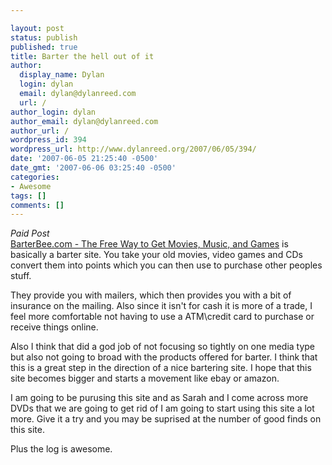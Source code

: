 ```yaml
---

layout: post
status: publish
published: true
title: Barter the hell out of it
author:
  display_name: Dylan
  login: dylan
  email: dylan@dylanreed.com
  url: /
author_login: dylan
author_email: dylan@dylanreed.com
author_url: /
wordpress_id: 394
wordpress_url: http://www.dylanreed.org/2007/06/05/394/
date: '2007-06-05 21:25:40 -0500'
date_gmt: '2007-06-06 03:25:40 -0500'
categories:
- Awesome
tags: []
comments: []
---
```


_Paid Post_  
[BarterBee.com - The Free Way to Get Movies, Music, and Games][1] is basically a barter site. You take your old movies, video games and CDs convert them into points which you can then use to purchase other peoples stuff.

   [1]: http://www.barterbee.com/?k=RM

They provide you with mailers, which then provides you with a bit of insurance on the mailing. Also since it isn't for cash it is more of a trade, I feel more comfortable not having to use a ATM\credit card to purchase or receive things online.

Also I think that did a god job of not focusing so tightly on one media type but also not going to broad with the products offered for barter. I think that this is a great step in the direction of a nice bartering site. I hope that this site becomes bigger and starts a movement like ebay or amazon.

I am going to be purusing this site and as Sarah and I come across more DVDs that we are going to get rid of I am going to start using this site a lot more. Give it a try and you may be suprised at the number of good finds on this site.

Plus the log is awesome.
